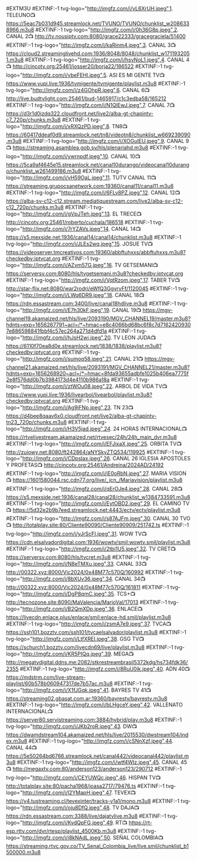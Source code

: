 #EXTM3U
#EXTINF:-1 tvg-logo="http://imgfz.com/i/vL6XrUH.jpeg",1. TELEUNO📺
https://5eac7b031d945.streamlock.net/TVUNO/TVUNO/chunklist_w2086338966.m3u8
#EXTINF:-1 tvg-logo="http://imgfz.com/i/0h36G8p.jpeg",2. CANAL 2📺
http://tv.nousiptv.com:8080/grace22333/gracegraciela/51400
#EXTINF:-1 tvg-logo="http://imgfz.com/i/kaRinm4.jpeg",3. CANAL 3📺
https://cloud2.streaminglivehd.com:1936/8048/8048/chunklist_w1711932051.m3u8
#EXTINF:-1 tvg-logo="http://imgfz.com/i/hsvNoL1.jpeg",4. CANAL 4📺
http://cincotv.org:25461/josser20/borja22/186522
#EXTINF:-1 tvg-logo="http://imgfz.com/i/vbeFEHl.jpeg",5. ASI ES MI GENTE TV📺
https://www.yupi.live:1936/tvmigente/tvmigente/playlist.m3u8
#EXTINF:-1 tvg-logo="http://imgfz.com/i/z4GOhpR.jpeg",6. CANAL 6📺
http://live.budtvlight.com:25461/bud-1465917/c1c3edba58/165212
#EXTINF:-1 tvg-logo="http://imgfz.com/i/N1QlEwJ.jpeg",7. CANAL 7📺
https://d3r1d0jzdq322.cloudfront.net/live2/alba-gt-chapintv-c7_720p/chunks.m3u8
#EXTINF:-1 tvg-logo="http://imgfz.com/i/xRXQzPD.jpeg",8. TN8📺
https://60417ddeaf0d9.streamlock.net/tn8/videotn8/chunklist_w669239090.m3u8
#EXTINF:-1 tvg-logo="http://imgfz.com/i/XOGuIEU.jpeg",9. CANAL 9📺
https://streaming.asamblea.gob.sv/hls/plenariahd.m3u8
#EXTINF:-1 tvg-logo="http://imgfz.com/i/ywrnpdf.jpeg",10. CANAL 10📺
https://5ca9af4645e15.streamlock.net/canal10durango/videocanal10durango/chunklist_w261499186.m3u8
#EXTINF:-1 tvg-logo="http://imgfz.com/i/vH59OaL.jpeg",11. TUTV CANAL 11📺
https://streaming.grupocsanetwork.com:19360/canal11/canal11.m3u8
#EXTINF:-1 tvg-logo="http://imgfz.com/i/6FLv8PZ.jpeg",12. CANAL 12📺
https://alba-sv-c12-c12.stream.mediatiquestream.com/live2/alba-sv-c12-c12_720p/chunks.m3u8
#EXTINF:-1 tvg-logo="http://imgfz.com/i/gVpJTeh.jpeg",13. EL TRECE📺
http://cincotv.org:25461/roberto/cuchala/186518
#EXTINF:-1 tvg-logo="http://imgfz.com/i/7rYZAVs.jpeg",14. CANAL 14📺
https://s5.mexside.net:1936/canal14/canal14/chunklist.m3u8
#EXTINF:-1 tvg-logo="http://imgfz.com/i/JLEs2wq.jpeg",15. JOSUE TV📺
https://videoserver.tmcreativos.com:19360/abbftuhxxs/abbftuhxxs.m3u8?checkedby:iptvcat.org
#EXTINF:-1 tvg-logo="http://imgfz.com/i/AZvm57G.jpeg",16. TV GETSEMANI📺
https://serversv.com:8080/hls/tvgetsemani.m3u8?checkedby:iptvcat.org
#EXTINF:-1 tvg-logo="http://imgfz.com/i/VqtRzom.jpeg",17. TABER TV📺
http://star-flix.net:8080/war2rodri/eWfQ3GgvrvFf/1120045
#EXTINF:-1 tvg-logo="http://imgfz.com/i/LWq6DR9.jpeg",18. CANAL 18📺
https://rdn.essastream.com:3400/live/canal18hdlive.m3u8
#EXTINF:-1 tvg-logo="http://imgfz.com/i/E7h30kF.jpeg",19. CANAL 19📺
https://mgv-channel19.akamaized.net/hls/live/2093190/MGV_CHANNEL19/master.m3u8?hdnts=exp=1656267791~acl=/*~hmac=e8c4066bd68bc6f8c7d71624209307e886598841fbbf4c57ec264a271d4dfd1a
#EXTINF:-1 tvg-logo="http://imgfz.com/i/hJsH2wj.jpeg",20. TV LEON JUDA📺
https://6110f70ea8d0e.streamlock.net/1838/1838/playlist.m3u8?checkedby:iptvcat.org
#EXTINF:-1 tvg-logo="http://imgfz.com/i/sumoq58.jpeg",21. CANAL 21📺
https://mgv-channel21.akamaized.net/hls/live/2093191/MGV_CHANNEL21/master.m3u8?hdnts=exp=1656268920~acl=/*~hmac=8fda93655adbfe1025b406ea7775f2e8f576dd0b7b3984173d4e4110b986a18a
#EXTINF:-1 tvg-logo="http://imgfz.com/i/ztWOu08.jpeg",22. ARBOL DE VIDA TV📺
https://www.yupi.live:1936/livearbol/livearbol/playlist.m3u8?checkedby:iptvcat.org
#EXTINF:-1 tvg-logo="http://imgfz.com/i/Ag9jFNp.jpeg",23. TN 23📺
https://d4bee8qaav6x0.cloudfront.net/live2/alba-gt-chapintv-tn23_720p/chunks.m3u8
#EXTINF:-1 tvg-logo="http://imgfz.com/i/H3V5jad.jpeg",24. 24 HORAS INTERNACIONAL📺
https://rtvelivestream.akamaized.net/rtvesec/24h/24h_main_dvr.m3u8
#EXTINF:-1 tvg-logo="http://imgfz.com/i/EFJixaX.jpeg",25. ORBITA TV📺
http://zuiowy.net:8080/ft242864/aNYSkyZTQ534/119925
#EXTINF:-1 tvg-logo="http://imgfz.com/i/CDpsIax.jpeg",26. CANAL 26 IGLESIA APOSTOLES Y PROFETAS📺
http://cincotv.org:25461/Andreina/2024AD/24192
#EXTINF:-1 tvg-logo="http://imgfz.com/i/iE0oRbN.jpeg",27. MARIA VISION📺
https://1601580044.rsc.cdn77.org/live/_jcn_/Mariavision/playlist.m3u8
#EXTINF:-1 tvg-logo="http://imgfz.com/i/qErOJe4.jpeg",28. CANAL 28📺
https://s5.mexside.net:1936/canal28/canal28/chunklist_w1384733591.m3u8
#EXTINF:-1 tvg-logo="http://imgfz.com/i/EytOBD2.jpeg",29. EL CAMINO TV📺
https://5d32e2b9b7eed.streamlock.net:4443/ectv/ectv/playlist.m3u8
#EXTINF:-1 tvg-logo="http://imgfz.com/i/s87AJFm.jpeg",30. CANAL 30 TVO📺
http://totalplay.site:80/Cliente90090/Cliente90909/251742.ts
#EXTINF:-1 tvg-logo="http://imgfz.com/i/yJrScFI.jpeg",31. WOW TV📺
https://cdn.elsalvadordigital.com:1936/wowtv/smil:wowtv.smil/playlist.m3u8
#EXTINF:-1 tvg-logo="http://imgfz.com/i/2tbi1U5.jpeg",32. TV CRET📺
https://serversv.com:8080/hls/tvcret.m3u8
#EXTINF:-1 tvg-logo="http://imgfz.com/i/N8eTMXu.jpeg",33. CANAL 33📺
http://00322.xyz:8000/Vic2024/0x48M77c570Q/160992
#EXTINF:-1 tvg-logo="http://imgfz.com/i/8bXUv36.jpeg",34. CANAL 34📺
http://00322.xyz:8000/Vic2024/0x48M77c570Q/161811
#EXTINF:-1 tvg-logo="http://imgfz.com/i/DgP8qmC.jpeg",35. TCS+📺
http://tecnozone.site:8090/MaValencia/MarioVal/17013
#EXTINF:-1 tvg-logo="http://imgfz.com/i/B2QmXDp.jpeg",36. ENLACE📺
https://livecdn.enlace.plus/enlace/smil:enlace-hd.smil/playlist.m3u8
#EXTINF:-1 tvg-logo="http://imgfz.com/i/zsmA7e9.jpeg",37. TVCA📺
https://ssh101.bozztv.com/ssh101/tvcaelsalvador/playlist.m3u8
#EXTINF:-1 tvg-logo="http://imgfz.com/i/LtfXREI.jpeg",38. GSG TV📺
https://schurch1.bozztv.com/livecdn69/live/playlist.m3u8
#EXTINF:-1 tvg-logo="http://imgfz.com/i/KR5PIQq.jpeg",39. MEGA📺
http://megatvdigital.ddns.me:2082/stkrestreambrasil5372kdg/hs734fdk36/2355
#EXTINF:-1 tvg-logo="http://imgfz.com/i/8RuU0ik.jpeg",40. ADN 40📺
https://mdstrm.com/live-stream-playlist/60b578b060947317de7b57ac.m3u8
#EXTINF:-1 tvg-logo="http://imgfz.com/i/X1fJGqk.jpeg",41. BAYRES TV 41📺
https://streaming02.gbasat.com.ar:19360/bayrestv/bayrestv.m3u8
#EXTINF:-1 tvg-logo="http://imgfz.com/i/bLHgceY.jpeg",42. VALLENATO INTERNACIONAL📺
https://server80.servistreaming.com:3884/hybrid/play.m3u8
#EXTINF:-1 tvg-logo="http://imgfz.com/i/JKb2roR.jpeg",43. DW📺
https://dwamdstream104.akamaized.net/hls/live/2015530/dwstream104/index.m3u8
#EXTINF:-1 tvg-logo="http://imgfz.com/i/cSNnXzf.jpeg",44. CANAL 44📺
https://5e50264bd6766.streamlock.net/canal442/videocanal442/playlist.m3u8
#EXTINF:-1 tvg-logo="http://imgfz.com/i/wtf4WIz.jpeg",45. CANAL 45📺
http://megaxtv.com:80/anderson123/anderson123/290712
#EXTINF:-1 tvg-logo="http://imgfz.com/i/CEYUWQc.jpeg",46. HISPAN TV📺
http://totalplay.site:80/pacha1968/joasa2717/79476.ts
#EXTINF:-1 tvg-logo="http://imgfz.com/i/I2YMapH.jpeg",47. TEVEX📺
https://v4.tustreaming.cl/tevexinter/tracks-v1a1/mono.m3u8
#EXTINF:-1 tvg-logo="http://imgfz.com/i/oju8DfQ.jpeg",48. TV DAJA📺
https://rdn.essastream.com:3388/live/dajatvlive.m3u8
#EXTINF:-1 tvg-logo="http://imgfz.com/i/KvdQpFG.jpeg",49. RT📺
https://rt-esp.rttv.com/dvr/rtesp/playlist_4500Kb.m3u8
#EXTINF:-1 tvg-logo="http://imgfz.com/i/i8kNAdL.jpeg",50. SEÑAL COLOMBIA📺
https://streaming.rtvc.gov.co/TV_Senal_Colombia_live/live.smil/chunklist_b1500000.m3u8
